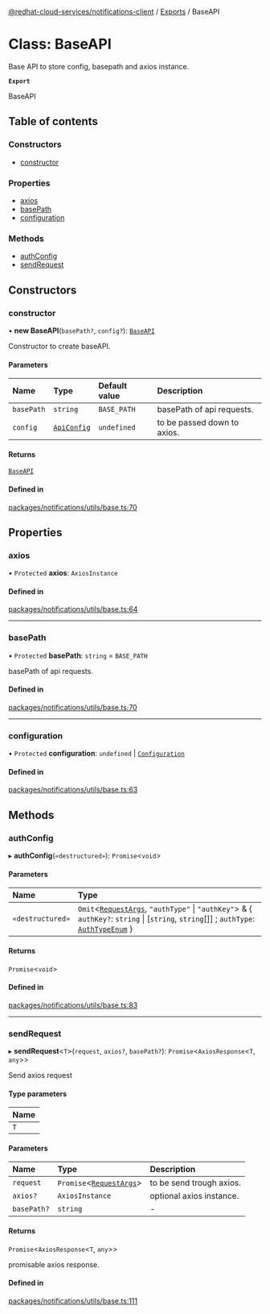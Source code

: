 [@redhat-cloud-services/notifications-client](../README.md) / [Exports](../modules.md) / BaseAPI

# Class: BaseAPI

Base API to store config, basepath and axios instance.

**`Export`**

BaseAPI

## Table of contents

### Constructors

- [constructor](BaseAPI.md#constructor)

### Properties

- [axios](BaseAPI.md#axios)
- [basePath](BaseAPI.md#basepath)
- [configuration](BaseAPI.md#configuration)

### Methods

- [authConfig](BaseAPI.md#authconfig)
- [sendRequest](BaseAPI.md#sendrequest)

## Constructors

### constructor

• **new BaseAPI**(`basePath?`, `config?`): [`BaseAPI`](BaseAPI.md)

Constructor to create baseAPI.

#### Parameters

| Name | Type | Default value | Description |
| :------ | :------ | :------ | :------ |
| `basePath` | `string` | `BASE_PATH` | basePath of api requests. |
| `config` | [`ApiConfig`](../interfaces/ApiConfig.md) | `undefined` | to be passed down to axios. |

#### Returns

[`BaseAPI`](BaseAPI.md)

#### Defined in

[packages/notifications/utils/base.ts:70](https://github.com/RedHatInsights/javascript-clients/blob/main/packages/notifications/utils/base.ts#L70)

## Properties

### axios

• `Protected` **axios**: `AxiosInstance`

#### Defined in

[packages/notifications/utils/base.ts:64](https://github.com/RedHatInsights/javascript-clients/blob/main/packages/notifications/utils/base.ts#L64)

___

### basePath

• `Protected` **basePath**: `string` = `BASE_PATH`

basePath of api requests.

#### Defined in

[packages/notifications/utils/base.ts:70](https://github.com/RedHatInsights/javascript-clients/blob/main/packages/notifications/utils/base.ts#L70)

___

### configuration

• `Protected` **configuration**: `undefined` \| [`Configuration`](Configuration.md)

#### Defined in

[packages/notifications/utils/base.ts:63](https://github.com/RedHatInsights/javascript-clients/blob/main/packages/notifications/utils/base.ts#L63)

## Methods

### authConfig

▸ **authConfig**(`«destructured»`): `Promise`\<`void`\>

#### Parameters

| Name | Type |
| :------ | :------ |
| `«destructured»` | `Omit`\<[`RequestArgs`](../interfaces/RequestArgs.md), ``"authType"`` \| ``"authKey"``\> & \{ `authKey?`: `string` \| [`string`, `string`[]] ; `authType`: [`AuthTypeEnum`](../modules.md#authtypeenum)  } |

#### Returns

`Promise`\<`void`\>

#### Defined in

[packages/notifications/utils/base.ts:83](https://github.com/RedHatInsights/javascript-clients/blob/main/packages/notifications/utils/base.ts#L83)

___

### sendRequest

▸ **sendRequest**\<`T`\>(`request`, `axios?`, `basePath?`): `Promise`\<`AxiosResponse`\<`T`, `any`\>\>

Send axios request

#### Type parameters

| Name |
| :------ |
| `T` |

#### Parameters

| Name | Type | Description |
| :------ | :------ | :------ |
| `request` | `Promise`\<[`RequestArgs`](../interfaces/RequestArgs.md)\> | to be send trough axios. |
| `axios?` | `AxiosInstance` | optional axios instance. |
| `basePath?` | `string` | - |

#### Returns

`Promise`\<`AxiosResponse`\<`T`, `any`\>\>

promisable axios response.

#### Defined in

[packages/notifications/utils/base.ts:111](https://github.com/RedHatInsights/javascript-clients/blob/main/packages/notifications/utils/base.ts#L111)
